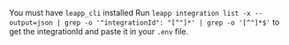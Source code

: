 You must have `leapp_cli` installed
Run `leapp integration list -x --output=json | grep -o '"integrationId": "[^"]*' | grep -o '[^"]*$'` to get the integrationId and paste it in your `.env` file.


